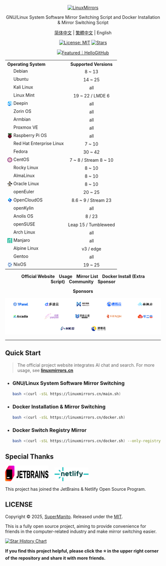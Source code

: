<p align="center">
    <a href="https://linuxmirrors.cn/en/">
        <picture>
          <source media="(prefers-color-scheme: dark)" srcset="/docs/assets/images/brand/dark/2.png" width="320">
          <img src="/docs/assets/images/brand/light/2.png" alt="LinuxMirrors" width="320">
        </picture>
    </a>
</p>
<p align="center">GNU/Linux System Software Mirror Switching Script and Docker Installation & Mirror Switching Script</p>
<p align="center"><a href="README.md">简体中文</a> | <a href="README.zh-Hant.md">繁體中文</a> | English</p>
<p align="center">
  <a href="https://github.com/SuperManito/LinuxMirrors/blob/main/LICENSE"><img src="https://shields.io/github/license/SuperManito/LinuxMirrors?color=%23007bff" alt="License: MIT"></a>
  <a href="https://github.com/SuperManito/LinuxMirrors"><img src="https://img.shields.io/github/stars/SuperManito/LinuxMirrors?color=%23007bff&style=flat-square" alt="Stars"></a><br>
</p>
<p align="center">
    <a href="https://hellogithub.com/repository/775d5b3d0aa04e90be9162104e757f2e" target="_blank">
        <picture>
          <source media="(prefers-color-scheme: dark)" srcset="https://api.hellogithub.com/v1/widgets/recommend.svg?rid=775d5b3d0aa04e90be9162104e757f2e&claim_uid=mXoISqgeyYLDf1a&theme=dark" width="250">
          <img src="https://api.hellogithub.com/v1/widgets/recommend.svg?rid=775d5b3d0aa04e90be9162104e757f2e&claim_uid=mXoISqgeyYLDf1a&theme=neutral" alt="Featured｜HelloGitHub" width="250">
        </picture>
    </a>
</p>

<table align="center">
    <tr>
        <th align="left">Operating System</th>
        <th align="center">Supported Versions</th>
    </tr>
    <tr>
        <td><a href="https://www.debian.org" target="_blank"><sub><img src="/docs/assets/images/icon/debian.svg" width="16" height="16"></sub></a>&nbsp;Debian</td>
        <td align="center">8 ~ 13</td>
    </tr>
    <tr>
        <td><a href="https://ubuntu.com" target="_blank"><sub><img src="/docs/assets/images/icon/ubuntu.svg" width="16" height="16"></sub></a>&nbsp;Ubuntu</td>
        <td align="center">14 ~ 25</td>
    </tr>
    <tr>
        <td><a href="https://www.kali.org" target="_blank"><sub><img src="/docs/assets/images/icon/kali-linux.svg" width="16" height="16"></sub></a>&nbsp;Kali Linux</td>
        <td align="center">all</td>
    </tr>
    <tr>
        <td><a href="https://linuxmint.com" target="_blank"><sub><img src="/docs/assets/images/icon/linux-mint.ico" width="16" height="16"></sub></a>&nbsp;Linux Mint</td>
        <td align="center">19 ~ 22 / LMDE 6</td>
    </tr>
    <tr>
        <td><a href="https://www.deepin.org" target="_blank"><sub><img src="/docs/assets/images/icon/deepin.png" width="16" height="16"></sub></a>&nbsp;Deepin</td>
        <td align="center">all</td>
    </tr>
    <tr>
        <td><a href="https://zorin.com/os" target="_blank"><sub><img src="/docs/assets/images/icon/zorin-os.png" width="16" height="16"></sub></a>&nbsp;Zorin OS</td>
        <td align="center">all</td>
    </tr>
    <tr>
        <td><a href="https://www.armbian.org" target="_blank"><sub><img src="/docs/assets/images/icon/armbian.png" width="16" height="16"></sub></a>&nbsp;Armbian</td>
        <td align="center">all</td>
    </tr>
    <tr>
        <td><a href="https://www.proxmox.com" target="_blank"><sub><img src="/docs/assets/images/icon/proxmox.svg" width="16" height="16"></sub></a>&nbsp;Proxmox VE</td>
        <td align="center">all</td>
    </tr>
    <tr>
        <td><a href="https://www.raspberrypi.com/software" target="_blank"><sub><img src="/docs/assets/images/icon/raspberry-pi.png" width="16" height="16"></sub></a>&nbsp;Raspberry Pi OS</td>
        <td align="center">all</td>
    </tr>
    <tr>
        <td><a href="https://access.redhat.com/products/red-hat-enterprise-linux" target="_blank"><sub><img src="/docs/assets/images/icon/redhat.svg" width="16" height="16"></sub></a>&nbsp;Red Hat Enterprise Linux</td>
        <td align="center">7 ~ 10</td>
    </tr>
    <tr>
        <td><a href="https://fedoraproject.org" target="_blank"><sub><img src="/docs/assets/images/icon/fedora.ico" width="16" height="16"></sub></a>&nbsp;Fedora</td>
        <td align="center">30 ~ 42</td>
    </tr>
    <tr>
        <td><a href="https://www.centos.org" target="_blank"><sub><img src="/docs/assets/images/icon/centos.svg" width="16" height="16"></sub></a>&nbsp;CentOS</td>
        <td align="center">7 ~ 8 / Stream 8 ~ 10</td>
    </tr>
    <tr>
        <td><a href="https://rockylinux.org" target="_blank"><sub><img src="/docs/assets/images/icon/rocky-linux.svg" width="16" height="16"></sub></a>&nbsp;Rocky Linux</td>
        <td align="center">8 ~ 10</td>
    </tr>
    <tr>
        <td><a href="https://almalinux.org" target="_blank"><sub><img src="/docs/assets/images/icon/almalinux.svg" width="16" height="16"></sub></a>&nbsp;AlmaLinux</td>
        <td align="center">8 ~ 10</td>
    </tr>
    <tr>
        <td><a href="https://www.oracle.com/linux" target="_blank"><sub><img src="/docs/assets/images/icon/oracle-linux.png" width="16" height="16"></sub></a>&nbsp;Oracle Linux</td>
        <td align="center">8 ~ 10</td>
    </tr>
    <tr>
        <td><a href="https://www.openeuler.org/zh" target="_blank"><sub><img src="/docs/assets/images/icon/openeuler.ico" width="16" height="16"></sub></a>&nbsp;openEuler</td>
        <td align="center">20 ~ 25</td>
    </tr>
    <tr>
        <td><a href="https://www.opencloudos.org" target="_blank"><sub><img src="/docs/assets/images/icon/opencloudos.png" width="16" height="16"></sub></a>&nbsp;OpenCloudOS</td>
        <td align="center">8.6 ~ 9 / Stream 23</td>
    </tr>
    <tr>
        <td><a href="https://www.openkylin.top" target="_blank"><sub><img src="/docs/assets/images/icon/openkylin.ico" width="16" height="16"></sub></a>&nbsp;openKylin</td>
        <td align="center">all</td>
    </tr>
    <tr>
        <td><a href="https://openanolis.cn" target="_blank"><sub><img src="/docs/assets/images/icon/anolis.png" width="16" height="16"></sub></a>&nbsp;Anolis OS</td>
        <td align="center">8 / 23</td>
    </tr>
    <tr>
        <td><a href="https://www.opensuse.org" target="_blank"><sub><img src="/docs/assets/images/icon/opensuse.svg" width="16" height="16"></sub></a>&nbsp;openSUSE</td>
        <td align="center">Leap 15 / Tumbleweed</td>
    </tr>
    <tr>
        <td><a href="https://archlinux.org" target="_blank"><sub><img src="/docs/assets/images/icon/arch-linux.ico" width="16" height="16"></sub></a>&nbsp;Arch Linux</td>
        <td align="center">all</td>
    </tr>
    <tr>
        <td><a href="https://manjaro.org" target="_blank"><sub><img src="/docs/assets/images/icon/manjaro.svg" width="16" height="16"></sub></a>&nbsp;Manjaro</td>
        <td align="center">all</td>
    </tr>
    <tr>
        <td><a href="https://www.alpinelinux.org" target="_blank"><sub><img src="/docs/assets/images/icon/alpine.png" width="16" height="16"></sub></a>&nbsp;Alpine Linux</td>
        <td align="center">v3 / edge</td>
    </tr>
    <tr>
        <td><a href="https://www.gentoo.org" target="_blank"><sub><img src="/docs/assets/images/icon/gentoo.svg" width="16" height="16"></sub></a>&nbsp;Gentoo</td>
        <td align="center">all</td>
    </tr>
    <tr>
        <td><a href="https://nixos.org" target="_blank"><sub><img src="/docs/assets/images/icon/nixos.svg" width="16" height="16"></sub></a>&nbsp;NixOS</td>
        <td align="center">19 ~ 25</td>
    </tr>
</table>

<p align="center">
    <strong>
        <a href="https://linuxmirrors.cn/en/" style="text-decoration: none;">Official Website</a>&nbsp;&nbsp;&nbsp;&nbsp;<a href="https://linuxmirrors.cn/en/use/" style="text-decoration: none;">Usage</a>&nbsp;&nbsp;&nbsp;&nbsp;<a href="https://linuxmirrors.cn/en/mirrors/" style="text-decoration: none;">Mirror List</a>&nbsp;&nbsp;&nbsp;&nbsp;<a href="https://linuxmirrors.cn/en/other/" style="text-decoration: none;">Docker Install (Extra Script)</a>&nbsp;&nbsp;&nbsp;&nbsp;<a href="https://linuxmirrors.cn/en/community/" style="text-decoration: none;">Community</a>&nbsp;&nbsp;&nbsp;&nbsp;<a href="https://linuxmirrors.cn/en/sponsor/" style="text-decoration: none;">Sponsor</a>
    </strong>
</p>

<p align="center"><strong>Sponsors</strong></p>

<p align="center">
    <a href="https://linuxmirrors.cn/en/sponsor">
        <picture>
          <source media="(prefers-color-scheme: dark)" srcset="/docs/assets/images/sponsor/all-dark.png">
          <img src="/docs/assets/images/sponsor/all-light.png" alt="Sponsors">
        </picture>
    </a>
</p>


***

## Quick Start

> The official project website integrates AI chat and search. For more usage, see [**linuxmirrors.cn**](https://linuxmirrors.cn/en/use/)

- ### GNU/Linux System Software Mirror Switching

    ```bash
    bash <(curl -sSL https://linuxmirrors.cn/main.sh)
    ```

- ### Docker Installation & Mirror Switching

    ```bash
    bash <(curl -sSL https://linuxmirrors.cn/docker.sh)
    ```

- ### Docker Switch Registry Mirror

    ```bash
    bash <(curl -sSL https://linuxmirrors.cn/docker.sh) --only-registry
    ```

## Special Thanks

<a href="https://www.jetbrains.com" style="text-decoration: none;"><picture><source media="(prefers-color-scheme: dark)" srcset="/docs/assets/images/icon/jetbrains-dark.svg" width="140" height="50"><img src="/docs/assets/images/icon/jetbrains-light.svg" alt="jetbrains" width="140" height="50"></picture></a>&nbsp;&nbsp;&nbsp;&nbsp;&nbsp;<a href="https://www.netlify.com" style="text-decoration: none;"><picture><source media="(prefers-color-scheme: dark)" srcset="/docs/assets/images/icon/netlify-dark.png" width="110"><img src="/docs/assets/images/icon/netlify-light.png" alt="netlify" width="110"></picture></a>

This project has joined the JetBrains & Netlify Open Source Program.

## LICENSE

Copyright © 2025, [SuperManito](https://github.com/SuperManito). Released under the [MIT](https://github.com/SuperManito/LinuxMirrors/blob/main/LICENSE).

This is a fully open source project, aiming to provide convenience for friends in the computer-related industry and make mirror switching easier.

<a href="https://star-history.com/#SuperManito/LinuxMirrors&Date">
 <picture>
   <source media="(prefers-color-scheme: dark)" srcset="https://api.star-history.com/svg?repos=SuperManito/LinuxMirrors&type=Date&theme=dark" />
   <source media="(prefers-color-scheme: light)" srcset="https://api.star-history.com/svg?repos=SuperManito/LinuxMirrors&type=Date" />
   <img alt="Star History Chart" src="https://api.star-history.com/svg?repos=SuperManito/LinuxMirrors&type=Date" />
 </picture>
</a>

__If you find this project helpful, please click the ⭐ in the upper right corner of the repository and share it with more friends.__
